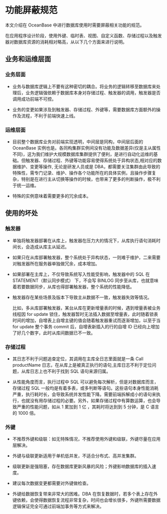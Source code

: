 功能屏蔽规范 
===========================

本文介绍在 OceanBase 中进行数据库使用时需要屏蔽相关功能的规范。

在应用程序设计阶段，使用外键、临时表、视图、自定义函数、存储过程以及触发器对数据库资源的消耗相对略高，从以下几个方面来进行说明。

业务和运维层面 
----------------------------

### 业务层面 

* 业务与数据库逻辑上不要有这种密切的耦合。将业务的逻辑转移至数据库来处理后，业务逻辑强依赖于数据库本身对存储过程、触发器的调用，触发器是否调用成功前端不可控。

  

* 业务的变更如果涉及到触发器、存储过程、外键等，需要数据库方面额外的操作及流程，不利于前端快速上线。

  




### 运维层面 

* 目前整个数据库业务对前端实现透明，中间层是同构，中间层后面的 OceanBase 实例也是。各同构集群实例间没有功能及数据差异(仅是主从属性不同)，这为我们维护大规模数据库集群提供了便利，是进行自动化运维的基础。但触发器、存储过程、外键等功能容易使得系统处于异构状态,相对应的数据维护、变更等操作, 无论是研发人员或是 DBA，都需要关注集群由此导致的特殊性，需专门记录、维护、操作各个功能所在的具体实例，且操作步骤复杂，特别是在进行主从切换等操作的时候，也带来了更多的判断操作，极不利于统一运维。

  

* 特殊的实例意味着需要更多的冗余成本。

  




使用的坏处 
--------------------------

### 触发器 

* 单独将触发器部署在从库上，触发器在压力大的情况下，从库执行语句消耗时间长，会造成从库主从延迟。

  

* 如果只在从库部署触发器，整个系统处于异构状态，一则难于维护，二来需要对触发器所在服务器单独做冗余，成本增加。

  

* 如果部署在主库上，不仅导致系统写入性能受影响，触发器中的 SQL 在 STATEMENT（默认同步模式） 下，不会写 BINLOG 同步至从库，也就意味着若要数据同步，从库也得部署触发器，整个系统的性能降低。

  

* 触发器存在某些场景及版本下导致主从数据不一致，触发器失效等情况。

  比如，多从库部署触发器，某台从库在更新增量表的时候，遇到增量表被业务线程因 for update 锁住，触发器暂时无法插入数据至增量表，此时随着锁表时间的增加，自增表上自增主键的值会随着触发器重试而逐渐增加，以至于当 for update 整个事务 commit 后，自增表新插入的行的自增 ID 已经向上增加了好几个数字，此时从库间数据已不一致。
  




### 存储过程 

* 其日志不利于问题追查定位，其调用在主库全日志里面就是一条 Call productName 日志，在从库上是被真正执行的语句,主库日志不利于定位问题，从库日志上也不利于找到 SQL 语句来源归属。

  

* 从性能角度而言，执行过程中 SQL 可以避免每次解析，但是对数据库而言，存储过程 SQL 一般均是有着多表，或多判断等语句。这些语句本身性能消耗严重，执行耗时长，会导致系统并发性能下降。需要前端拆解成小的语句来执行，也就没有用存储过程的必要。另外，如果存储过程中有算数运算，也会导致严重的性能问题，如从 1 累加到 1 亿 ，其耗时将达到到 5 分钟，是 C 语言的 1000 倍。

  




### 外键 

* 不推荐外键和级联：如无特殊情况，不推荐使用外键和级联，外键尽量在应用层解决。

  

* 外键与级联更新适用于单机低并发，不适合分布式、高并发集群。

  

* 级联更新是强阻塞，存在数据库更新风暴的风险；外键影响数据库的插入速度。

  

* 建议每次数据变更都需要对外键做检查。

  

* 外键给数据恢复带来非常大的困难。DBA 在恢复数据时，若多个表上存在外键依赖，会使得数据恢复流程非常复杂，时间也会增长很多，外键所需要数据逻辑保证完全可通过前端加事务等方式来解决。

  




